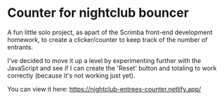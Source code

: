 # Counter for nightclub bouncer

A fun little solo project, as apart of the Scrimba front-end development homework, to create a clicker/counter to keep track of the number of entrants.

I've decided to move it up a level by experimenting further with the JavaScript and see if I can create the 'Reset' button and totaling to work correctly (because it's not working just yet).

You can view it here: https://nightclub-entrees-counter.netlify.app/
